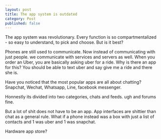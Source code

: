 ```yaml
---
layout: post
title: The app system is outdated
category: Post
published: false
---
```


The app system was revolutionary. Every function is so compartmentalized - so easy to understand, to pick and choose. But is it best?

Phones are still used to communicate. Now instead of communicating with just people. we communicate with services and servers as well. When you order an Uber, you are basically asking uber for a ride. Why is there an app for this? You should be able to text uber and say give me a ride and there she is.

Have you noticed that the most popular apps are all about chatting? Snapchat, Wechat, Whatsapp, Line, facebook messenger.

Honnestly its divided into two categories, chats and feeds. ugh and forums fine.

But a lot of shit does not have to be an app. App interfaces are shittier than chat as a general rule. What if a phone instead was a box with just a list of contacts and 1 was uber and 1 was snapchat.

Hardware app store?
